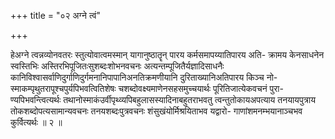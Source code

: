 +++
title = "०२ अग्ने त्वं"

+++

हेअग्ने त्वन्नव्योनवतरः स्तुत्योवात्वमस्मान् यागानुष्ठातॄन् पारय कर्मसमापय्यातिपारय अति- क्रामय केनसाधनेन स्वस्तिभिः अस्तिरभिपूजितःसुशब्दःशोभनवचनः अत्यन्तम्पूजितैर्यज्ञादिसाधनैः कानिविश्वासर्वाणिदुर्गाणिदुर्गमनानिपापानिअनतिक्रमणीयानि दुरिताख्यानिअतिपारय किञ्च नो- स्माकम्पृथुतरापूश्चपुर्यपिभवत्वितिशेषः चशब्दोवक्ष्यमाणेनसहसमुच्चयार्थः पूरितिजात्येकवचनं पुरा- ण्यपिभवन्त्वित्यर्थः तथानोस्माकंउर्वीपृथ्व्यपिबहुलासस्यादिनाबहुतराभवतु त्वन्तुतोकायअपत्याय तनयायपुत्राय तोकशब्दोपत्यसामान्यवचनः तनयशब्दःपुत्रवचनः शंसुखंयोर्मिश्रयिताभव यद्वारो- गाणांशमनम्भयानाञ्चभव कुर्वित्यर्थः ॥ २ ॥